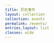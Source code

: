 ```yaml
---
title: 历史事件
layout: collection
collection: events
permalink: /events/
entries_layout: list
classes: wide
---
```

